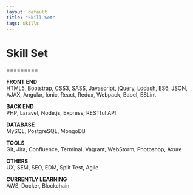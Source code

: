 ```yaml
---
layout: default
title: "Skill Set"
tags: skills
---
```


# Skill Set
=========

__FRONT END__ <br />
HTML5, Bootstrap, CSS3, SASS, Javascript, jQuery, Lodash, ES6, JSON, AJAX, Angular, Ionic, React, Redux, Webpack, Babel, ESLint

__BACK END__ <br />
PHP, Laravel, Node.js, Express, RESTful API

__DATABASE__ <br />
MySQL, PostgreSQL, MongoDB

__TOOLS__ <br />
Git, Jira, Confluence, Terminal, Vagrant, WebStorm, Photoshop, Axure

__OTHERS__ <br />
UX, SEM, SEO, EDM, Split Test, Agile

__CURRENTLY LEARNING__ <br />
AWS, Docker, Blockchain